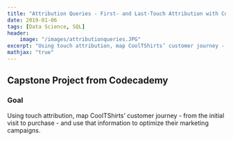 ```yaml
---
title: "Attribution Queries - First- and Last-Touch Attribution with CoolTShirts.com"
date: 2019-01-06
tags: [Data Science, SQL]
header:
    image: "/images/attributionqueries.JPG"
excerpt: "Using touch attribution, map CoolTShirts’ customer journey - from the initial visit to purchase - and use that information to optimize their marketing campaigns."
mathjax: "true"
---
```


## Capstone Project from Codecademy
### Goal
Using touch attribution, map CoolTShirts’ customer journey - from the initial visit to purchase - and use that information to optimize their marketing campaigns.

